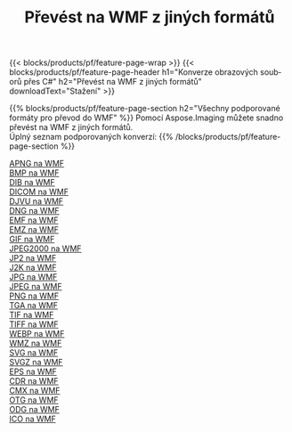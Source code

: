 ﻿---
title: Převést na WMF z jiných formátů 
weight: 3920
url: /cs/java/conversion/to/wmf 
lang: cs
langdirlevel: 2
locales: zh-hans,ja,it,ru,de,es,fr,nl,id,lt,pl,pt,vi,tr,ko,zh-hant,ar,hi,th,sv,cs,uk,he
description: Pomocí Aspose.Imaging můžete snadno převést na WMF z jiných formátů
---

{{< blocks/products/pf/feature-page-wrap >}}
{{< blocks/products/pf/feature-page-header h1="Konverze obrazových souborů přes C#" h2="Převést na WMF z jiných formátů" downloadText="Stažení" >}}


{{% blocks/products/pf/feature-page-section  h2="Všechny podporované formáty pro převod do WMF" %}}
Pomocí Aspose.Imaging můžete snadno převést na WMF z jiných formátů.
<br/>
Úplný seznam podporovaných konverzí:
{{% /blocks/products/pf/feature-page-section %}}
<div class="container-fluid productfamilypage bg-gray">
    <div class="convertypes bg-gray agp-content section">
        <div class="container">
		<div class="row other-converters">
		    <div class='col-md-2 other-converter remove-lp remove-rp'><a href="/imaging/cs/java/conversion/apng-to-wmf" >APNG na WMF</a></div>
<div class='col-md-2 other-converter remove-lp remove-rp'><a href="/imaging/cs/java/conversion/bmp-to-wmf" >BMP na WMF</a></div>
<div class='col-md-2 other-converter remove-lp remove-rp'><a href="/imaging/cs/java/conversion/dib-to-wmf" >DIB na WMF</a></div>
<div class='col-md-2 other-converter remove-lp remove-rp'><a href="/imaging/cs/java/conversion/dicom-to-wmf" >DICOM na WMF</a></div>
<div class='col-md-2 other-converter remove-lp remove-rp'><a href="/imaging/cs/java/conversion/djvu-to-wmf" >DJVU na WMF</a></div>
<div class='col-md-2 other-converter remove-lp remove-rp'><a href="/imaging/cs/java/conversion/dng-to-wmf" >DNG na WMF</a></div>
<div class='col-md-2 other-converter remove-lp remove-rp'><a href="/imaging/cs/java/conversion/emf-to-wmf" >EMF na WMF</a></div>
<div class='col-md-2 other-converter remove-lp remove-rp'><a href="/imaging/cs/java/conversion/emz-to-wmf" >EMZ na WMF</a></div>
<div class='col-md-2 other-converter remove-lp remove-rp'><a href="/imaging/cs/java/conversion/gif-to-wmf" >GIF na WMF</a></div>
<div class='col-md-2 other-converter remove-lp remove-rp'><a href="/imaging/cs/java/conversion/jpeg2000-to-wmf" >JPEG2000 na WMF</a></div>
<div class='col-md-2 other-converter remove-lp remove-rp'><a href="/imaging/cs/java/conversion/jp2-to-wmf" >JP2 na WMF</a></div>
<div class='col-md-2 other-converter remove-lp remove-rp'><a href="/imaging/cs/java/conversion/j2k-to-wmf" >J2K na WMF</a></div>
<div class='col-md-2 other-converter remove-lp remove-rp'><a href="/imaging/cs/java/conversion/jpg-to-wmf" >JPG na WMF</a></div>
<div class='col-md-2 other-converter remove-lp remove-rp'><a href="/imaging/cs/java/conversion/jpeg-to-wmf" >JPEG na WMF</a></div>
<div class='col-md-2 other-converter remove-lp remove-rp'><a href="/imaging/cs/java/conversion/png-to-wmf" >PNG na WMF</a></div>
<div class='col-md-2 other-converter remove-lp remove-rp'><a href="/imaging/cs/java/conversion/tga-to-wmf" >TGA na WMF</a></div>
<div class='col-md-2 other-converter remove-lp remove-rp'><a href="/imaging/cs/java/conversion/tif-to-wmf" >TIF na WMF</a></div>
<div class='col-md-2 other-converter remove-lp remove-rp'><a href="/imaging/cs/java/conversion/tiff-to-wmf" >TIFF na WMF</a></div>
<div class='col-md-2 other-converter remove-lp remove-rp'><a href="/imaging/cs/java/conversion/webp-to-wmf" >WEBP na WMF</a></div>
<div class='col-md-2 other-converter remove-lp remove-rp'><a href="/imaging/cs/java/conversion/wmz-to-wmf" >WMZ na WMF</a></div>
<div class='col-md-2 other-converter remove-lp remove-rp'><a href="/imaging/cs/java/conversion/svg-to-wmf" >SVG na WMF</a></div>
<div class='col-md-2 other-converter remove-lp remove-rp'><a href="/imaging/cs/java/conversion/svgz-to-wmf" >SVGZ na WMF</a></div>
<div class='col-md-2 other-converter remove-lp remove-rp'><a href="/imaging/cs/java/conversion/eps-to-wmf" >EPS na WMF</a></div>
<div class='col-md-2 other-converter remove-lp remove-rp'><a href="/imaging/cs/java/conversion/cdr-to-wmf" >CDR na WMF</a></div>
<div class='col-md-2 other-converter remove-lp remove-rp'><a href="/imaging/cs/java/conversion/cmx-to-wmf" >CMX na WMF</a></div>
<div class='col-md-2 other-converter remove-lp remove-rp'><a href="/imaging/cs/java/conversion/otg-to-wmf" >OTG na WMF</a></div>
<div class='col-md-2 other-converter remove-lp remove-rp'><a href="/imaging/cs/java/conversion/odg-to-wmf" >ODG na WMF</a></div>
<div class='col-md-2 other-converter remove-lp remove-rp'><a href="/imaging/cs/java/conversion/ico-to-wmf" >ICO na WMF</a></div>
                </div>
        </div>
    </div>
</div>
<br/>

